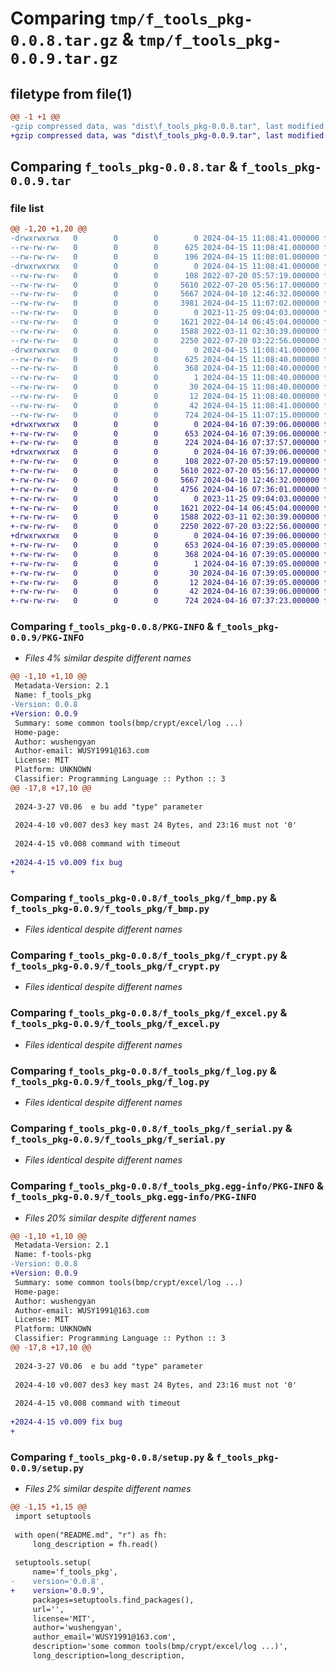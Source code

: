 # Comparing `tmp/f_tools_pkg-0.0.8.tar.gz` & `tmp/f_tools_pkg-0.0.9.tar.gz`

## filetype from file(1)

```diff
@@ -1 +1 @@
-gzip compressed data, was "dist\f_tools_pkg-0.0.8.tar", last modified: Mon Apr 15 11:08:41 2024, max compression
+gzip compressed data, was "dist\f_tools_pkg-0.0.9.tar", last modified: Tue Apr 16 07:39:06 2024, max compression
```

## Comparing `f_tools_pkg-0.0.8.tar` & `f_tools_pkg-0.0.9.tar`

### file list

```diff
@@ -1,20 +1,20 @@
-drwxrwxrwx   0        0        0        0 2024-04-15 11:08:41.000000 f_tools_pkg-0.0.8/
--rw-rw-rw-   0        0        0      625 2024-04-15 11:08:41.000000 f_tools_pkg-0.0.8/PKG-INFO
--rw-rw-rw-   0        0        0      196 2024-04-15 11:08:01.000000 f_tools_pkg-0.0.8/README.md
-drwxrwxrwx   0        0        0        0 2024-04-15 11:08:41.000000 f_tools_pkg-0.0.8/f_tools_pkg/
--rw-rw-rw-   0        0        0      108 2022-07-20 05:57:19.000000 f_tools_pkg-0.0.8/f_tools_pkg/__init__.py
--rw-rw-rw-   0        0        0     5610 2022-07-20 05:56:17.000000 f_tools_pkg-0.0.8/f_tools_pkg/f_bmp.py
--rw-rw-rw-   0        0        0     5667 2024-04-10 12:46:32.000000 f_tools_pkg-0.0.8/f_tools_pkg/f_crypt.py
--rw-rw-rw-   0        0        0     3981 2024-04-15 11:07:02.000000 f_tools_pkg-0.0.8/f_tools_pkg/f_e.py
--rw-rw-rw-   0        0        0        0 2023-11-25 09:04:03.000000 f_tools_pkg-0.0.8/f_tools_pkg/f_ecc.py
--rw-rw-rw-   0        0        0     1621 2022-04-14 06:45:04.000000 f_tools_pkg-0.0.8/f_tools_pkg/f_excel.py
--rw-rw-rw-   0        0        0     1588 2022-03-11 02:30:39.000000 f_tools_pkg-0.0.8/f_tools_pkg/f_log.py
--rw-rw-rw-   0        0        0     2250 2022-07-20 03:22:56.000000 f_tools_pkg-0.0.8/f_tools_pkg/f_serial.py
-drwxrwxrwx   0        0        0        0 2024-04-15 11:08:41.000000 f_tools_pkg-0.0.8/f_tools_pkg.egg-info/
--rw-rw-rw-   0        0        0      625 2024-04-15 11:08:40.000000 f_tools_pkg-0.0.8/f_tools_pkg.egg-info/PKG-INFO
--rw-rw-rw-   0        0        0      368 2024-04-15 11:08:40.000000 f_tools_pkg-0.0.8/f_tools_pkg.egg-info/SOURCES.txt
--rw-rw-rw-   0        0        0        1 2024-04-15 11:08:40.000000 f_tools_pkg-0.0.8/f_tools_pkg.egg-info/dependency_links.txt
--rw-rw-rw-   0        0        0       30 2024-04-15 11:08:40.000000 f_tools_pkg-0.0.8/f_tools_pkg.egg-info/requires.txt
--rw-rw-rw-   0        0        0       12 2024-04-15 11:08:40.000000 f_tools_pkg-0.0.8/f_tools_pkg.egg-info/top_level.txt
--rw-rw-rw-   0        0        0       42 2024-04-15 11:08:41.000000 f_tools_pkg-0.0.8/setup.cfg
--rw-rw-rw-   0        0        0      724 2024-04-15 11:07:15.000000 f_tools_pkg-0.0.8/setup.py
+drwxrwxrwx   0        0        0        0 2024-04-16 07:39:06.000000 f_tools_pkg-0.0.9/
+-rw-rw-rw-   0        0        0      653 2024-04-16 07:39:06.000000 f_tools_pkg-0.0.9/PKG-INFO
+-rw-rw-rw-   0        0        0      224 2024-04-16 07:37:57.000000 f_tools_pkg-0.0.9/README.md
+drwxrwxrwx   0        0        0        0 2024-04-16 07:39:06.000000 f_tools_pkg-0.0.9/f_tools_pkg/
+-rw-rw-rw-   0        0        0      108 2022-07-20 05:57:19.000000 f_tools_pkg-0.0.9/f_tools_pkg/__init__.py
+-rw-rw-rw-   0        0        0     5610 2022-07-20 05:56:17.000000 f_tools_pkg-0.0.9/f_tools_pkg/f_bmp.py
+-rw-rw-rw-   0        0        0     5667 2024-04-10 12:46:32.000000 f_tools_pkg-0.0.9/f_tools_pkg/f_crypt.py
+-rw-rw-rw-   0        0        0     4756 2024-04-16 07:36:01.000000 f_tools_pkg-0.0.9/f_tools_pkg/f_e.py
+-rw-rw-rw-   0        0        0        0 2023-11-25 09:04:03.000000 f_tools_pkg-0.0.9/f_tools_pkg/f_ecc.py
+-rw-rw-rw-   0        0        0     1621 2022-04-14 06:45:04.000000 f_tools_pkg-0.0.9/f_tools_pkg/f_excel.py
+-rw-rw-rw-   0        0        0     1588 2022-03-11 02:30:39.000000 f_tools_pkg-0.0.9/f_tools_pkg/f_log.py
+-rw-rw-rw-   0        0        0     2250 2022-07-20 03:22:56.000000 f_tools_pkg-0.0.9/f_tools_pkg/f_serial.py
+drwxrwxrwx   0        0        0        0 2024-04-16 07:39:06.000000 f_tools_pkg-0.0.9/f_tools_pkg.egg-info/
+-rw-rw-rw-   0        0        0      653 2024-04-16 07:39:05.000000 f_tools_pkg-0.0.9/f_tools_pkg.egg-info/PKG-INFO
+-rw-rw-rw-   0        0        0      368 2024-04-16 07:39:05.000000 f_tools_pkg-0.0.9/f_tools_pkg.egg-info/SOURCES.txt
+-rw-rw-rw-   0        0        0        1 2024-04-16 07:39:05.000000 f_tools_pkg-0.0.9/f_tools_pkg.egg-info/dependency_links.txt
+-rw-rw-rw-   0        0        0       30 2024-04-16 07:39:05.000000 f_tools_pkg-0.0.9/f_tools_pkg.egg-info/requires.txt
+-rw-rw-rw-   0        0        0       12 2024-04-16 07:39:05.000000 f_tools_pkg-0.0.9/f_tools_pkg.egg-info/top_level.txt
+-rw-rw-rw-   0        0        0       42 2024-04-16 07:39:06.000000 f_tools_pkg-0.0.9/setup.cfg
+-rw-rw-rw-   0        0        0      724 2024-04-16 07:37:23.000000 f_tools_pkg-0.0.9/setup.py
```

### Comparing `f_tools_pkg-0.0.8/PKG-INFO` & `f_tools_pkg-0.0.9/PKG-INFO`

 * *Files 4% similar despite different names*

```diff
@@ -1,10 +1,10 @@
 Metadata-Version: 2.1
 Name: f_tools_pkg
-Version: 0.0.8
+Version: 0.0.9
 Summary: some common tools(bmp/crypt/excel/log ...)
 Home-page: 
 Author: wushengyan
 Author-email: WUSY1991@163.com
 License: MIT
 Platform: UNKNOWN
 Classifier: Programming Language :: Python :: 3
@@ -17,8 +17,10 @@
 
 2024-3-27 V0.06  e bu add "type" parameter
 
 2024-4-10 v0.007 des3 key mast 24 Bytes, and 23:16 must not '0'
 
 2024-4-15 v0.008 command with timeout
 
+2024-4-15 v0.009 fix bug
+
```

### Comparing `f_tools_pkg-0.0.8/f_tools_pkg/f_bmp.py` & `f_tools_pkg-0.0.9/f_tools_pkg/f_bmp.py`

 * *Files identical despite different names*

### Comparing `f_tools_pkg-0.0.8/f_tools_pkg/f_crypt.py` & `f_tools_pkg-0.0.9/f_tools_pkg/f_crypt.py`

 * *Files identical despite different names*

### Comparing `f_tools_pkg-0.0.8/f_tools_pkg/f_excel.py` & `f_tools_pkg-0.0.9/f_tools_pkg/f_excel.py`

 * *Files identical despite different names*

### Comparing `f_tools_pkg-0.0.8/f_tools_pkg/f_log.py` & `f_tools_pkg-0.0.9/f_tools_pkg/f_log.py`

 * *Files identical despite different names*

### Comparing `f_tools_pkg-0.0.8/f_tools_pkg/f_serial.py` & `f_tools_pkg-0.0.9/f_tools_pkg/f_serial.py`

 * *Files identical despite different names*

### Comparing `f_tools_pkg-0.0.8/f_tools_pkg.egg-info/PKG-INFO` & `f_tools_pkg-0.0.9/f_tools_pkg.egg-info/PKG-INFO`

 * *Files 20% similar despite different names*

```diff
@@ -1,10 +1,10 @@
 Metadata-Version: 2.1
 Name: f-tools-pkg
-Version: 0.0.8
+Version: 0.0.9
 Summary: some common tools(bmp/crypt/excel/log ...)
 Home-page: 
 Author: wushengyan
 Author-email: WUSY1991@163.com
 License: MIT
 Platform: UNKNOWN
 Classifier: Programming Language :: Python :: 3
@@ -17,8 +17,10 @@
 
 2024-3-27 V0.06  e bu add "type" parameter
 
 2024-4-10 v0.007 des3 key mast 24 Bytes, and 23:16 must not '0'
 
 2024-4-15 v0.008 command with timeout
 
+2024-4-15 v0.009 fix bug
+
```

### Comparing `f_tools_pkg-0.0.8/setup.py` & `f_tools_pkg-0.0.9/setup.py`

 * *Files 2% similar despite different names*

```diff
@@ -1,15 +1,15 @@
 import setuptools
 
 with open("README.md", "r") as fh:
     long_description = fh.read()
 
 setuptools.setup(
     name='f_tools_pkg',
-    version='0.0.8',
+    version='0.0.9',
     packages=setuptools.find_packages(),
     url='',
     license='MIT',
     author='wushengyan',
     author_email='WUSY1991@163.com',
     description='some common tools(bmp/crypt/excel/log ...)',
     long_description=long_description,
```

